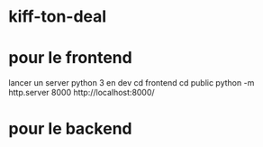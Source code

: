 # kiff-ton-deal

# pour le frontend
lancer un server python 3 en dev 
cd frontend
cd public 
python -m http.server 8000
http://localhost:8000/

# pour le backend 
